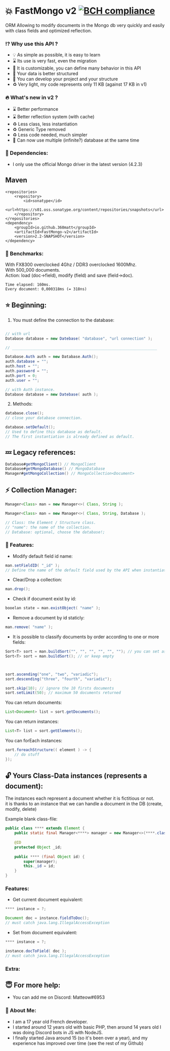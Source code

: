 # :boom: FastMongo v2 [![BCH compliance](https://bettercodehub.com/edge/badge/360matt/FastMongo-v2?branch=master)](https://bettercodehub.com/)

ORM Allowing to modify documents in the Mongo db very quickly and easily with class fields and optimized reflection.

### :interrobang: Why use this API ?
* :bulb: As simple as possible, it is easy to learn
* :hourglass: Its use is very fast, even the migration
* :art: It is customizable, you can define many behavior in this API
* :floppy_disk: Your data is better structured
* :vertical_traffic_light: You can develop your project and your structure
* :recycle: Very light, my code represents only 11 KB (against 17 KB in v1)

### :fire: What's new in v2 ?
* :hourglass: Better performance
* :hourglass: Better reflection system (with cache)
* :recycle: Less class, less instantiation
* :recycle: Generic Type removed
* :recycle: Less code needed, much simpler
* :busts_in_silhouette: Can now use multiple (infinite?) database at the same time

### :link: Dependencies:
* I only use the official Mongo driver in the latest version (4.2.3)

## Maven
```
<repositories>
    <repository>
        <id>sonatype</id>
        <url>https://s01.oss.sonatype.org/content/repositories/snapshots</url>
    </repository>
</repositories>
<dependency>
    <groupId>io.github.360matt</groupId>
    <artifactId>FastMongo-v2</artifactId>
    <version>2.2-SNAPSHOT</version>
</dependency>
```

### :muscle: Benchmarks:
With FX8300 overclocked 4Ghz / DDR3 overclocked 1600Mhz.  
With 500_000 documents.  
Action: load (doc->field), modify (field) and save (field->doc).  

```
Time elapsed: 160ms.
Every document: 0,000318ms (= 318ns)
```



## :star: Beginning:
1. You must define the connection to the database:
```java

// with url
Database database = new Datebase( "database", "url connection" );

// ________________________________________________________________

Database.Auth auth = new Database.Auth();
auth.database = "";
auth.host = "";
auth.password = "";
auth.port = 0;
auth.user = "";

// with Auth instance.
Database database = new Datebase( auth );
```
2. Methods:
```java
database.close();
// close your database connection.

database.setDefault();
// Used to define this database as default.
// The first instantiation is already defined as default.

```

## :zzz: Legacy references:
```java
Database#getMongoClient() // MongoClient
Database#getMongoDatabase() // MongoDatabase
Manager#getMongoCollection() // MongoCollection<Document>
```

## :zap: Collection Manager:
```java
Manager<Class> man = new Manager<>( Class, String );

Manager<Class> man = new Manager<>( Class, String, Database );

// Class: the Element / Structure class.
// "name": the name of the collection.
// Database: optional, choose the database!;

```

### :hammer: Features:
* Modify default field id name:  
```java
man.setFieldID( "_id" );
// Define the name of the default field used by the API when instantiating data classes.
```

* Clear/Drop a collection:  
```java
man.drop();
```

* Check if document exist by id:  
```java
booelan state = man.existObject( "name" );
```

* Remove a document by id staticly:  
```java
man.remove( "name" );
```

* It is possible to classify documents by order according to one or more fields:  
```java
Sort<T> sort = man.buildSort("", "", "", "", "", ""); // you can set ascending fields here
Sort<T> sort = man.buildSort(); // or keep empty



sort.ascending("one", "two", "variadic");
sort.descending("three", "fourth", "variadic");

sort.skip(10); // ignore the 10 firsts documents
sort.setLimit(50); // maximum 50 documents returned
```

You can return documents:
```java
List<Document> list = sort.getDocuments();
```

You can return instances:
```java
List<T> list = sort.getElements();
```

You can forEach instances:
```java
sort.foreachStructure(( element ) -> {
    // do stuff
});


```

## :unlock: Yours Class-Data instances (represents a document):
The instances each represent a document whether it is fictitious or not.  
it is thanks to an instance that we can handle a document in the DB (create, modify, delete) 

Example blank class-file:
```java
public class **** extends Element {
    public static final Manager<****> manager = new Manager<>(****.class, "****");
    
    @ID
    protected Object _id;
    
    public **** (final Object id) {
        super(manager);
        this._id = id;
    }
}
```


### Features:
* Get current document equivalent:
```java
**** instance = ?;

Document doc = instance.fieldToDoc(); 
// must catch java.lang.IllegalAccessException
```
* Set from document equivalent:
```java
**** instance = ?;

instance.docToField( doc ); 
// must catch java.lang.IllegalAccessException
```

### Extra:

## :innocent: For more help:
* You can add me on Discord: Matteow#6953

### :ghost: About Me:
* I am a 17 year old French developer.
* I started around 12 years old with basic PHP, then around 14 years old I was doing Discord bots in JS with NodeJS.
* I finally started Java around 15 (so it's been over a year), and my experience has improved over time (see the rest of my Github) 
